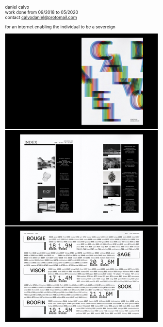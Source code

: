 
daniel calvo <br>
work done from 09/2018 to 05/2020 <br>
contact calvodaniel@protomail.com <br>

for an internet enabling the individual to be a sovereign


![Image](/pf20-danielcalvo-1.jpg)
![Image](/pf20-danielcalvo-2.jpg)
![Image](/pf20-danielcalvo-3.jpg)
